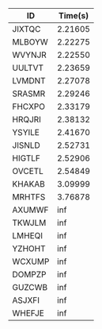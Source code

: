 |ID|Time(s)|
|-|-|
|JIXTQC|2.21605|
|MLBOYW|2.22275|
|WVYNJR|2.22550|
|UULTVT|2.23659|
|LVMDNT|2.27078|
|SRASMR|2.29246|
|FHCXPO|2.33179|
|HRQJRI|2.38132|
|YSYILE|2.41670|
|JISNLD|2.52731|
|HIGTLF|2.52906|
|OVCETL|2.54849|
|KHAKAB|3.09999|
|MRHTFS|3.76878|
|AXUMWF|inf|
|TKWJLM|inf|
|LMHEQI|inf|
|YZHOHT|inf|
|WCXUMP|inf|
|DOMPZP|inf|
|GUZCWB|inf|
|ASJXFI|inf|
|WHEFJE|inf|
